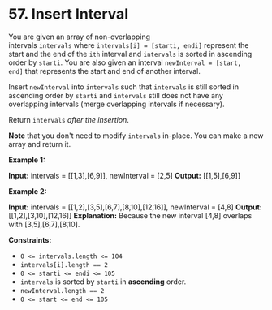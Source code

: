 # 57. Insert Interval 

You are given an array of non-overlapping intervals `intervals` where `intervals[i] = [starti, endi]` represent the start and the end of the `ith` interval and `intervals` is sorted in ascending order by `starti`. You are also given an interval `newInterval = [start, end]` that represents the start and end of another interval.

Insert `newInterval` into `intervals` such that `intervals` is still sorted in ascending order by `starti` and `intervals` still does not have any overlapping intervals (merge overlapping intervals if necessary).

Return `intervals` _after the insertion_.

**Note** that you don't need to modify `intervals` in-place. You can make a new array and return it.

**Example 1:**

**Input:** intervals = [[1,3],[6,9]], newInterval = [2,5]
**Output:** [[1,5],[6,9]]

**Example 2:**

**Input:** intervals = [[1,2],[3,5],[6,7],[8,10],[12,16]], newInterval = [4,8]
**Output:** [[1,2],[3,10],[12,16]]
**Explanation:** Because the new interval [4,8] overlaps with [3,5],[6,7],[8,10].

**Constraints:**

- `0 <= intervals.length <= 104`
- `intervals[i].length == 2`
- `0 <= starti <= endi <= 105`
- `intervals` is sorted by `starti` in **ascending** order.
- `newInterval.length == 2`
- `0 <= start <= end <= 105`